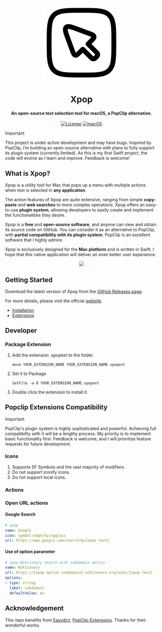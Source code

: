 <p align="center">
  <picture>
    <!-- 深色模式图片 -->
    <source srcset="Xpop/Assets.xcassets/AppIcon-White.appiconset/solar--cursor-square-linear-256x256.png" media="(prefers-color-scheme: dark)">
    <!-- 浅色模式图片 -->
    <source srcset="Xpop/Assets.xcassets/AppIcon.appiconset/solar--cursor-square-linear-256x256.png" media="(prefers-color-scheme: light)">
    <!-- 默认图片 -->
    <img src="Xpop/Assets.xcassets/AppIcon.appiconset/solar--cursor-square-linear-256x256.png" alt="App Icon">
  </picture>
</p>
<h1 align="center">Xpop</h1>
<h4 align="center">An open-source text selection tool for macOS, a PopClip alternative.</h4>

<p align="center">
<a href="https://github.com/DongqiShen/Xpop/blob/main/LICENSE">
<img src="https://img.shields.io/github/license/dongqishen/xpop" alt="License"></a>          
<a href="https://img.shields.io/badge/-macOS-black?&logo=apple&logoColor=white">
<img src="https://img.shields.io/badge/-macOS-black?&logo=apple&logoColor=white" alt="macOS"></a>  

> [!IMPORTANT]
> This project is under active development and may have bugs. Inspired by PopClip, I’m building an open-source alternative with plans to fully support its plugin system (currently limited). As this is my first Swift project, the code will evolve as I learn and improve. Feedback is welcome!

## What is Xpop?

Xpop is a utility tool for Mac that pops up a menu with multiple actions when text is selected in **any application**.

The action features of Xpop are quite extensive, ranging from simple **copy-paste** and **web searches** to more complex operations. Xpop offers an easy-to-use **plugin system**, allowing developers to easily create and implement the functionalities they desire.

Xpop is a **free** and **open-source software**, and anyone can view and obtain its source code on GitHub. You can consider it as an alternative to PopClip, with **partial compatibility with its plugin system**. PopClip is an excellent software that I highly admire.

Xpop is exclusively designed for the **Mac platform** and is written in Swift. I hope that this native application will deliver an even better user experience.

<p align="center">
  <img src="assets/xpop-translate.gif">
</p>
<!-- ![xpop-translate](assets/xpop-translate.gif) -->



## Getting Started

Download the latest version of Xpop from the [GitHub Releases page](https://github.com/DongqiShen/Xpop/releases).

For more details, please visit the official [website](https://xpop.oneapis.uk).
- [Installation](https://xpop.oneapis.uk/guide/installation)
- [Extensions](https://xpop.oneapis.uk/guide/extensions)

## Developer

### Package Extension
1. Add the extension .xpopext to the folder.
   ```
   move YOUR_EXTENSION_NAME YOUR_EXTENSION_NAME.xpopext
   ```
2. Set it to Package
   ```
   SetFile -a B YOUR_EXTENSION_NAME.xpopext
   ``` 
3. Double click the extension to install it.

## Popclip Extensions Compatibility
> [!IMPORTANT]
> PopClip's plugin system is highly sophisticated and powerful. Achieving full compatibility with it will be a lengthy process. My priority is to implement basic functionality first. Feedback is welcome, and I will prioritize feature requests for future development.


### Icons
1. Supports SF Symbols and the vast majority of modifiers.
2. Do not support iconify icons.
3. Do not support local icons.

### Actions

### Open URL actions

#### Google Search
```yaml
# xpop
name: Google
icon: symbol:magnifyingglass
url: https://www.google.com/search?q={xpop text}
```

#### Use of option parameter
```yaml
# xpop Wiktionary search with subdomain option
name: Wiktionary
url: https://{xpop option subdomain}.wiktionary.org/wiki/{xpop text}
options:
- type: string
  label: subdomain
  defaultValue: en
```

## Acknowledgement

This repo benefits from [Easydict](https://github.com/tisfeng/Easydict), [PopClip-Extensions](https://github.com/pilotmoon/PopClip-Extensions). Thanks for their wonderful works.
